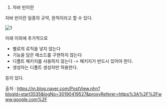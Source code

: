
1. 자바 빈이란

자바 빈이란 일종의 규약, 원칙이라고 할 수 있다.

![1](https://user-images.githubusercontent.com/49984996/75085087-f397e800-5568-11ea-816f-b01e5e5ee816.jpg)


아래 이외에 추가적으로 

+ 별로의 로직을 넣지 않는다
+ 기능을 담은 메소드를 구현하지 않는다
+ 디폴트 패키지를 사용하지 않는다 -> 패키지가 반드시 있어야 한다.
+ 생성자는 디폴트 생성자만 허용한다.

등이 있다.

출처 : https://m.blog.naver.com/PostView.nhn?blogId=start3535&logNo=30190419527&proxyReferer=https%3A%2F%2Fwww.google.com%2F
